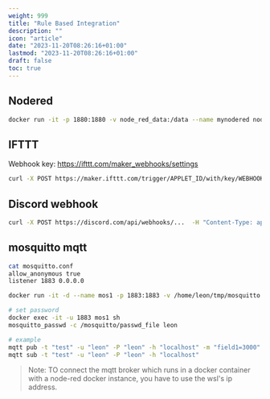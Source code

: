 ```yaml
---
weight: 999
title: "Rule Based Integration"
description: ""
icon: "article"
date: "2023-11-20T08:26:16+01:00"
lastmod: "2023-11-20T08:26:16+01:00"
draft: false
toc: true
---
```


## Nodered

```bash
docker run -it -p 1880:1880 -v node_red_data:/data --name mynodered nodered/node-red
```

## IFTTT

Webhook key: https://ifttt.com/maker_webhooks/settings

```bash
curl -X POST https://maker.ifttt.com/trigger/APPLET_ID/with/key/WEBHOOK_KEY -H "Content-Type: application/json"
```

## Discord webhook

```bash
curl -X POST https://discord.com/api/webhooks/...  -H "Content-Type: application/json" -d '{"content": "Hello world"}'
```

## mosquitto mqtt

```bash
cat mosquitto.conf
allow_anonymous true
listener 1883 0.0.0.0

docker run -it -d --name mos1 -p 1883:1883 -v /home/leon/tmp/mosquitto.conf:/mosquitto/config/mosquitto.conf eclipse-mosquitto

# set password
docker exec -it -u 1883 mos1 sh
mosquitto_passwd -c /mosquitto/passwd_file leon

# example
mqtt pub -t "test" -u "leon" -P "leon" -h "localhost" -m "field1=3000"
mqtt sub -t "test" -u "leon" -P "leon" -h "localhost"
```

> Note: TO connect the mqtt broker which runs in a docker container with a node-red docker instance, you have to use the wsl's ip address.
 

